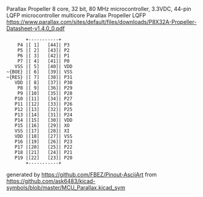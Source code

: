 Parallax Propeller 8 core, 32 bit, 80 MHz microcontroller, 3.3VDC, 44-pin LQFP
microcontroller multicore Parallax Propeller LQFP
https://www.parallax.com/sites/default/files/downloads/P8X32A-Propeller-Datasheet-v1.4.0_0.pdf


	       +-----------+
	    P4 |[ 1]   [44]| P3
	    P5 |[ 2]   [43]| P2
	    P6 |[ 3]   [42]| P1
	    P7 |[ 4]   [41]| P0
	   VSS |[ 5]   [40]| VDD
	~{BOE} |[ 6]   [39]| VSS
	~{RES} |[ 7]   [38]| P31
	   VDD |[ 8]   [37]| P30
	    P8 |[ 9]   [36]| P29
	    P9 |[10]   [35]| P28
	   P10 |[11]   [34]| P27
	   P11 |[12]   [33]| P26
	   P12 |[13]   [32]| P25
	   P13 |[14]   [31]| P24
	   P14 |[15]   [30]| VDD
	   P15 |[16]   [29]| XO
	   VSS |[17]   [28]| XI
	   VDD |[18]   [27]| VSS
	   P16 |[19]   [26]| P23
	   P17 |[20]   [25]| P22
	   P18 |[21]   [24]| P21
	   P19 |[22]   [23]| P20
	       +-----------+


generated by https://github.com/FBEZ/Pinout-AsciiArt from https://github.com/ask6483/kicad-symbols/blob/master/MCU_Parallax.kicad_sym